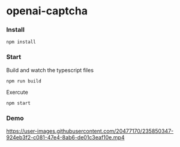 # openai-captcha

### Install

```shell
npm install
```

### Start

Build and watch the typescript files
```shell
npm run build
```
Exercute
```shell
npm start
```

### Demo

https://user-images.githubusercontent.com/20477170/235850347-924eb3f2-c081-47e4-8ab6-de01c3eaf10e.mp4

